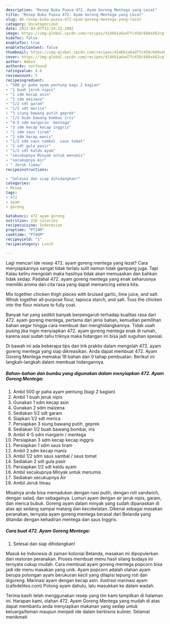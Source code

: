 ```yaml
---
description: "Resep Buka Puasa 472. Ayam Goreng Mentega yang Lezat"
title: "Resep Buka Puasa 472. Ayam Goreng Mentega yang Lezat"
slug: 86-resep-buka-puasa-472-ayam-goreng-mentega-yang-lezat
category: Uncategorized
date: 2022-04-07T12:24:22.208Z
image: https://img-global.cpcdn.com/recipes/d146b1a6ad7fc450/680x482cq70/472-ayam-goreng-mentega-foto-resep-utama.jpg
hideToc: false
enableToc: true
enableTocContent: false
thumbnail: https://img-global.cpcdn.com/recipes/d146b1a6ad7fc450/680x482cq70/472-ayam-goreng-mentega-foto-resep-utama.jpg
cover: https://img-global.cpcdn.com/recipes/d146b1a6ad7fc450/680x482cq70/472-ayam-goreng-mentega-foto-resep-utama.jpg
author: Admin
authorAv: notfound
ratingvalue: 4.6
reviewcount: 5
recipeingredient:
- "500 gr paha ayam pentung bagi 2 bagian"
- "1 buah jeruk nipis"
- "1 sdm kecap asin"
- "2 sdm maizena"
- "1/2 sdt garam"
- "1/2 sdt merica"
- "3 siung bawang putih geprek"
- "1/2 buah bawang bombai iris"
- "4-5 sdm margarin  mentega"
- "3 sdm kecap kecap inggris"
- "1 sdm saus tiram"
- "2 sdm kecap manis"
- "1/2 sdm saus sambal  saus tomat"
- "2 sdt gula pasir"
- "1/2 sdt kaldu ayam"
- "secukupnya Minyak untuk menumis"
- "secukupnya Air"
- " Jeruk limau"
recipeinstructions:

- "Selesai dan siap dihidangkan!"
categories:
- Resep
tags:
- 472
- ayam
- goreng

katakunci: 472 ayam goreng 
nutrition: 216 calories
recipecuisine: Indonesian
preptime: "PT19M"
cooktime: "PT46M"
recipeyield: "1"
recipecategory: Lunch

---
```



Lagi mencari ide resep 472. ayam goreng mentega yang lezat? Cara menyiapkannya sangat tidak terlalu sulit namun tidak gampang juga. Tapi Kalau keliru mengolah maka hasilnya tidak akan memuaskan dan bahkan tidak sedap. Padahal 472. ayam goreng mentega yang enak seharusnya memiliki aroma dan cita rasa yang dapat memancing selera kita.


Mix together chicken thigh pieces with bruised garlic, lime juice, and salt. Whisk together all-purpose flour, tapioca starch, and salt. Toss the chicken into the flour mixture to fully coat.

Banyak hal yang sedikit banyak berpengaruh terhadap kualitas rasa dari 472. ayam goreng mentega, pertama dari jenis bahan, kemudian pemilihan bahan segar hingga cara membuat dan menghidangkannya. Tidak usah pusing jika ingin menyiapkan 472. ayam goreng mentega enak di rumah, karena asal sudah tahu triknya maka hidangan ini bisa jadi suguhan spesial.


Di bawah ini ada beberapa tips dan trik praktis dalam mengolah 472. ayam goreng mentega yang siap dikreasikan. Anda dapat membuat 472. Ayam Goreng Mentega memakai 18 bahan dan 0 tahap pembuatan. Berikut ini langkah-langkah dalam membuat hidangannya.

<!--inarticleads1-->

##### Bahan-bahan dan bumbu yang digunakan dalam menyiapkan 472. Ayam Goreng Mentega:

1. Ambil 500 gr paha ayam pentung (bagi 2 bagian)
1. Ambil 1 buah jeruk nipis
1. Gunakan 1 sdm kecap asin
1. Gunakan 2 sdm maizena
1. Sediakan 1/2 sdt garam
1. Siapkan 1/2 sdt merica
1. Persiapkan 3 siung bawang putih, geprek
1. Sediakan 1/2 buah bawang bombai, iris
1. Ambil 4-5 sdm margarin / mentega
1. Persiapkan 3 sdm kecap kecap inggris
1. Persiapkan 1 sdm saus tiram
1. Ambil 2 sdm kecap manis
1. Ambil 1/2 sdm saus sambal / saus tomat
1. Sediakan 2 sdt gula pasir
1. Persiapkan 1/2 sdt kaldu ayam
1. Ambil secukupnya Minyak untuk menumis
1. Sediakan secukupnya Air
1. Ambil  Jeruk limau


Misalnya anda bisa memadukan dengan nasi putih, dengan roti sandwich, dengan salad, dan sebagainya. Lumuri ayam dengan air jeruk nipis, garam, dan merica bubuk. Goreng ayam dalam minyak yang sudah dipanaskan di atas api sedang sampai matang dan kecokelatan. Dikenal sebagai masakan peranakan, ternyata ayam goreng mentega berasal dari Belanda yang ditandai dengan kehadiran mentega dan saus Inggris. 

<!--inarticleads2-->

##### Cara buat 472. Ayam Goreng Mentega:


1. Selesai dan siap dihidangkan!

Masuk ke Indonesia di zaman kolonial Belanda, masakan ini dipopulerkan dari restoran peranakan. Proses membuat menu hasil silang budaya ini ternyata cukup mudah. Cara membuat ayam goreng mentega popcorn bisa jadi ide menu masakan yang unik. Ayam popcorn adalah olahan ayam berupa potongan ayam berukuran kecil yang dilapisi tepung roti dan digoreng. Marinasi ayam dengan kecap asin. ilustrasi marinasi ayam (cafedelites.com) Potong ayam dahulu, lalu masukkan ke dalam wadah. 

Terima kasih telah menggunakan resep yang tim kami tampilkan di halaman ini. Harapan kami, olahan 472. Ayam Goreng Mentega yang mudah di atas dapat membantu anda menyiapkan makanan yang sedap untuk keluarga/teman maupun menjadi ide dalam berbisnis kuliner. Selamat menikmati
